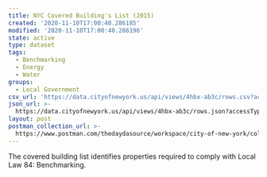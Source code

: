 ```yaml
---
title: NYC Covered Building's List (2015)
created: '2020-11-10T17:00:40.286185'
modified: '2020-11-10T17:00:40.286196'
state: active
type: dataset
tags:
  - Benchmarking
  - Energy
  - Water
groups:
  - Local Government
csv_url: 'https://data.cityofnewyork.us/api/views/4hbx-ab3c/rows.csv?accessType=DOWNLOAD'
json_url: >-
  https://data.cityofnewyork.us/api/views/4hbx-ab3c/rows.json?accessType=DOWNLOAD
layout: post
postman_collection_url: >-
  https://www.postman.com/thedaydasource/workspace/city-of-new-york/collection/15909983-4104ff1f-ad99-4719-ba7b-dc3fbc5a523b
---
```

The covered building list identifies properties required to comply with Local Law 84: Benchmarking.
